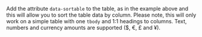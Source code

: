 Add the attribute `data-sortable` to the table, as in the example above and this will allow you to sort the table data by column. Please note, this will only work on a simple table with one `tbody` and 1:1 headings to columns. Text, numbers and currency amounts are supported ($, €, £ and ¥).